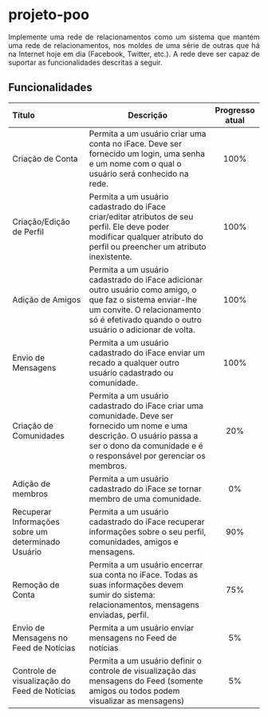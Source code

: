 # projeto-poo
<p align="justify">Implemente uma rede de relacionamentos como um sistema que mantém uma rede de relacionamentos, nos moldes de
uma série de outras que há na Internet hoje em dia (Facebook, Twitter, etc.). A rede deve ser capaz de suportar as
funcionalidades descritas a seguir.
</p>

## Funcionalidades
Título| Descrição| Progresso atual
:-| -| :-:
Criação de Conta| Permita a um usuário criar uma conta no iFace. Deve ser fornecido um login, uma senha e um nome com o qual o usuário será conhecido na rede.| 100% 
Criação/Edição de Perfil| Permita a um usuário cadastrado do iFace criar/editar atributos de seu perfil. Ele deve poder modificar qualquer atributo do perfil ou preencher um atributo inexistente.| 100%
Adição de Amigos| Permita a um usuário cadastrado do iFace adicionar outro usuário como amigo, o que faz o sistema enviar-lhe um convite. O relacionamento só é efetivado quando o outro usuário o adicionar de volta.| 100%
Envio de Mensagens| Permita a um usuário cadastrado do iFace enviar um recado a qualquer outro usuário cadastrado ou comunidade.| 100%
Criação de Comunidades| Permita a um usuário cadastrado do iFace criar uma comunidade. Deve ser fornecido um nome e uma descrição. O usuário passa a ser o dono da comunidade e é o responsável por gerenciar os membros.| 20%
Adição de membros| Permita a um usuário cadastrado do iFace se tornar membro de uma comunidade.| 0%
Recuperar Informações sobre um determinado Usuário | Permita a um usuário cadastrado do iFace recuperar informações sobre o seu perfil, comunidades, amigos e mensagens.| 90%
Remoção de Conta| Permita a um usuário encerrar sua conta no iFace. Todas as suas informações devem sumir do sistema: relacionamentos, mensagens enviadas, perfil.| 75%
Envio de Mensagens no Feed de Notícias| Permita a um usuário enviar mensagens no Feed de notícias| 5%
Controle de visualização do Feed de Notícias| Permita a um usuário definir o controle de visualização das mensagens do Feed (somente amigos ou todos podem visualizar as mensagens)| 5%
